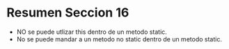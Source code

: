 # Resumen Seccion 16
- NO se puede utlizar this dentro de un metodo static.
- No se puede mandar a un metodo no static dentro de un metodo static.

